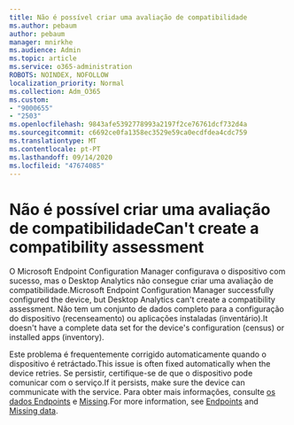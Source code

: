 ```yaml
---
title: Não é possível criar uma avaliação de compatibilidade
ms.author: pebaum
author: pebaum
manager: mnirkhe
ms.audience: Admin
ms.topic: article
ms.service: o365-administration
ROBOTS: NOINDEX, NOFOLLOW
localization_priority: Normal
ms.collection: Adm_O365
ms.custom:
- "9000655"
- "2503"
ms.openlocfilehash: 9843afe5392778993a2197f2ce76761dcf732d4a
ms.sourcegitcommit: c6692ce0fa1358ec3529e59ca0ecdfdea4cdc759
ms.translationtype: MT
ms.contentlocale: pt-PT
ms.lasthandoff: 09/14/2020
ms.locfileid: "47674085"
---
```

# <a name="cant-create-a-compatibility-assessment"></a><span data-ttu-id="7a3c6-102">Não é possível criar uma avaliação de compatibilidade</span><span class="sxs-lookup"><span data-stu-id="7a3c6-102">Can't create a compatibility assessment</span></span>

<span data-ttu-id="7a3c6-103">O Microsoft Endpoint Configuration Manager configurava o dispositivo com sucesso, mas o Desktop Analytics não consegue criar uma avaliação de compatibilidade.</span><span class="sxs-lookup"><span data-stu-id="7a3c6-103">Microsoft Endpoint Configuration Manager successfully configured the device, but Desktop Analytics can't create a compatibility assessment.</span></span> <span data-ttu-id="7a3c6-104">Não tem um conjunto de dados completo para a configuração do dispositivo (recenseamento) ou aplicações instaladas (inventário).</span><span class="sxs-lookup"><span data-stu-id="7a3c6-104">It doesn't have a complete data set for the device's configuration (census) or installed apps (inventory).</span></span>

<span data-ttu-id="7a3c6-105">Este problema é frequentemente corrigido automaticamente quando o dispositivo é retráctado.</span><span class="sxs-lookup"><span data-stu-id="7a3c6-105">This issue is often fixed automatically when the device retries.</span></span> <span data-ttu-id="7a3c6-106">Se persistir, certifique-se de que o dispositivo pode comunicar com o serviço.</span><span class="sxs-lookup"><span data-stu-id="7a3c6-106">If it persists, make sure the device can communicate with the service.</span></span> <span data-ttu-id="7a3c6-107">Para obter mais informações, consulte [os dados Endpoints](https://docs.microsoft.com/configmgr/desktop-analytics/enable-data-sharing#endpoints) e [Missing](https://docs.microsoft.com/configmgr/desktop-analytics/monitor-connection-health#missing-data).</span><span class="sxs-lookup"><span data-stu-id="7a3c6-107">For more information, see [Endpoints](https://docs.microsoft.com/configmgr/desktop-analytics/enable-data-sharing#endpoints) and [Missing data](https://docs.microsoft.com/configmgr/desktop-analytics/monitor-connection-health#missing-data).</span></span>
